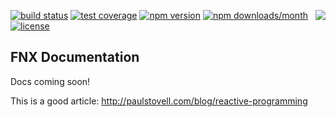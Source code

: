 <a href="https://github.com/fnxjs/fnx"><img align='right' src="https://img.shields.io/github/stars/fnxjs/fnx.svg?style=social&label=Stars"/></a>

[![build status](https://img.shields.io/travis/fnxjs/fnx/master.svg?style=flat)](https://travis-ci.org/fnxjs/fnx)
[![test coverage](https://img.shields.io/coveralls/fnxjs/fnx/master.svg?style=flat)](https://coveralls.io/github/fnxjs/fnx?branch=master)
[![npm version](https://img.shields.io/npm/v/fnx.svg?style=flat)](https://www.npmjs.com/package/fnx)
[![npm downloads/month](https://img.shields.io/npm/dm/fnx.svg?style=flat)](https://www.npmjs.com/package/fnx)
[![license](https://img.shields.io/github/license/fnxjs/fnx.svg?style=flat)](https://en.wikipedia.org/wiki/MIT_License)

## FNX Documentation

Docs coming soon!

This is a good article: http://paulstovell.com/blog/reactive-programming
